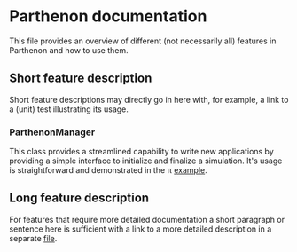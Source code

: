 # Parthenon documentation

This file provides an overview of different (not necessarily all) features in Parthenon
and how to use them.

## Short feature description

Short feature descriptions may directly go in here with, for example, a link to a (unit)
test illustrating its usage.

### ParthenonManager

This class provides a streamlined capability to write new applications by providing a simple interface to initialize and finalize a simulation.  It's usage is straightforward and demonstrated in the &pi; [example](example/calculate_pi/calculate_pi.cpp).

## Long feature description

For features that require more detailed documentation a short paragraph or sentence here
is sufficient with a link to a more detailed description in a separate [file](feature.md).


